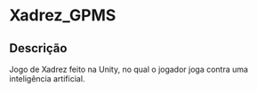 # Xadrez_GPMS

## Descrição

Jogo de Xadrez feito na Unity, no qual o jogador joga contra uma inteligência artificial.
